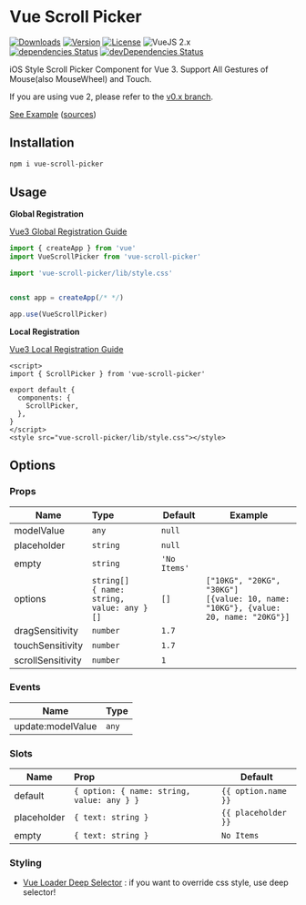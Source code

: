 # Vue Scroll Picker

<p>
  <a href="https://npmcharts.com/compare/vue-scroll-picker?minimal=true"><img alt="Downloads" src="https://img.shields.io/npm/dt/vue-scroll-picker.svg?style=flat-square" /></a>
  <a href="https://www.npmjs.com/package/vue-scroll-picker"><img alt="Version" src="https://img.shields.io/npm/v/vue-scroll-picker.svg?style=flat-square" /></a>
  <a href="https://www.npmjs.com/package/vue-scroll-picker"><img alt="License" src="https://img.shields.io/npm/l/vue-scroll-picker.svg?style=flat-square" /></a>
  <img alt="VueJS 2.x" src="https://img.shields.io/badge/vue.js-2.x-brightgreen.svg?style=flat-square" />
  <br />
  <a href="https://david-dm.org/wan2land/vue-scroll-picker"><img alt="dependencies Status" src="https://img.shields.io/david/wan2land/vue-scroll-picker.svg?style=flat-square" /></a>
  <a href="https://david-dm.org/wan2land/vue-scroll-picker?type=dev"><img alt="devDependencies Status" src="https://img.shields.io/david/dev/wan2land/vue-scroll-picker.svg?style=flat-square" /></a>
</p>

iOS Style Scroll Picker Component for Vue 3. Support All Gestures of Mouse(also MouseWheel) and Touch.

If you are using vue 2, please refer to the [v0.x branch](https://github.com/wan2land/vue-scroll-picker/tree/0.x-vue2).

 [See Example](http://vue-scroll-picker.dist.be) ([sources](./example))

## Installation

```bash
npm i vue-scroll-picker
```

## Usage

**Global Registration**

[Vue3 Global Registration Guide](https://v3.vuejs.org/guide/component-registration.html#global-registration)

```js
import { createApp } from 'vue'
import VueScrollPicker from 'vue-scroll-picker'

import 'vue-scroll-picker/lib/style.css'


const app = createApp(/* */)

app.use(VueScrollPicker)

```

**Local Registration**

[Vue3 Local Registration Guide](https://v3.vuejs.org/guide/component-registration.html#local-registration)

```vue
<script>
import { ScrollPicker } from 'vue-scroll-picker'

export default {
  components: {
    ScrollPicker,
  },
}
</script>
<style src="vue-scroll-picker/lib/style.css"></style>
```

## Options

### Props

| Name              | Type      | Default  | Example  |
| ----------------- |:--------- | -------- | -------- |
| modelValue        | `any`     | `null`   |          |
| placeholder       | `string`  | `null`   |          |
| empty             | `string`  | `'No Items'`  |     |
| options           | `string[]`<br />`{ name: string, value: any }[]` | `[]`  | `["10KG", "20KG", "30KG"]`<br />`[{value: 10, name: "10KG"}, {value: 20, name: "20KG"}]` |
| dragSensitivity   | `number`  | `1.7`    |          |
| touchSensitivity  | `number`  | `1.7`    |          |
| scrollSensitivity | `number`  | `1`      |          |

### Events

| Name             | Type      |
| ----------------- |:--------- |
| update:modelValue | `any`     |

### Slots

| Name            | Prop      | Default  |
| --------------- |:--------- | -------- |
| default         | `{ option: { name: string, value: any } }` | `{{ option.name }}`  |
| placeholder     | `{ text: string }`  | `{{ placeholder }}` |
| empty           | `{ text: string }`  | `No Items`          |

### Styling

- [Vue Loader Deep Selector](https://vue-loader.vuejs.org/en/features/scoped-css.html) : if you want to override css style, use deep selector!
